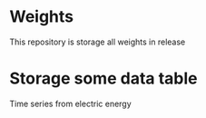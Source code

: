 # Weights
This repository is storage all weights in release

# Storage some data table
Time series from electric energy
